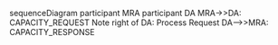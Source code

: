 sequenceDiagram
    participant MRA
    participant DA
    MRA->>DA: CAPACITY_REQUEST
    Note right of DA: Process Request
    DA-->>MRA: CAPACITY_RESPONSE